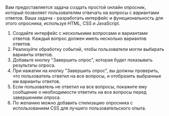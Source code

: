 
Вам предоставляется задача создать простой онлайн опросник, который позволяет пользователям
отвечать на вопросы с вариантами ответов. Ваша задача - разработать интерфейс и функциональность
для этого опросника, используя HTML, CSS и JavaScript.
1. Создайте интерфейс с несколькими вопросами и вариантами ответов. Каждый вопрос должен
иметь несколько вариантов ответов.
2. Реализуйте обработку событий, чтобы пользователи могли выбирать варианты ответов.
3. Добавьте кнопку "Завершить опрос", которая будет показывать результаты опроса.
4. При нажатии на кнопку "Завершить опрос", вы должны проверить, что пользователь ответил на все
вопросы, и отобразить выбранные им варианты ответов.
5. Если пользователь не ответил на все вопросы, покажите ему сообщение о необходимости ответить
на все вопросы перед завершением опроса.
6. По желанию можно добавить стилизацию опросника с использованием CSS для лучшего
пользовательского опыта.